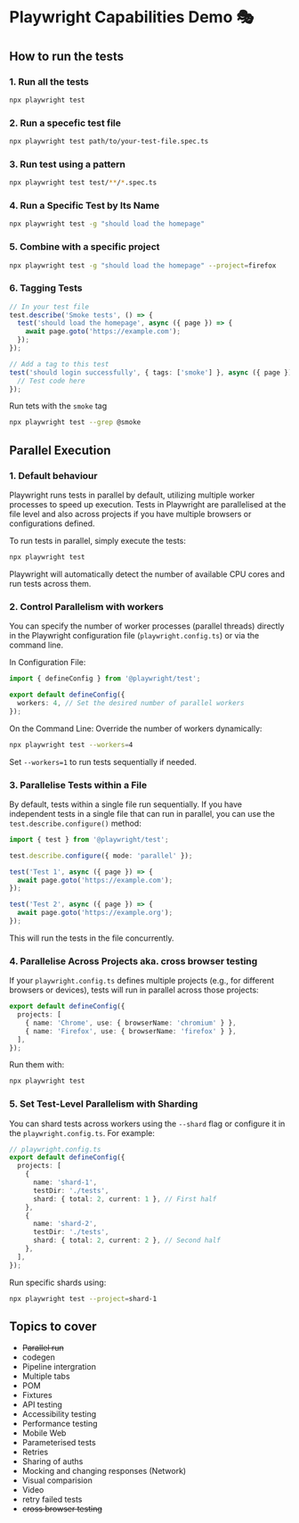# Playwright Capabilities Demo 🎭

## How to run the tests

### 1. Run all the tests
```bash
npx playwright test
```

### 2. Run a specefic test file 
```bash
npx playwright test path/to/your-test-file.spec.ts
```

### 3. Run test using a pattern
```bash
npx playwright test test/**/*.spec.ts
```

### 4. Run a Specific Test by Its Name

```bash
npx playwright test -g "should load the homepage"
```
### 5. Combine with a specific project
```bash
npx playwright test -g "should load the homepage" --project=firefox
```
### 6. Tagging Tests
```ts
// In your test file
test.describe('Smoke tests', () => {
  test('should load the homepage', async ({ page }) => {
    await page.goto('https://example.com');
  });
});

// Add a tag to this test
test('should login successfully', { tags: ['smoke'] }, async ({ page }) => {
  // Test code here
});
```
Run tets with the `smoke` tag
```bash
npx playwright test --grep @smoke
```

## Parallel Execution

### 1. Default behaviour
Playwright runs tests in parallel by default, utilizing multiple worker processes to speed up execution.
Tests in Playwright are parallelised at the file level and also across projects if you have multiple browsers or configurations defined.

To run tests in parallel, simply execute the tests:
```bash
npx playwright test
```
Playwright will automatically detect the number of available CPU cores and run tests across them.

### 2. Control Parallelism with workers
You can specify the number of worker processes (parallel threads) directly in the Playwright configuration file (`playwright.config.ts`) or via the command line.

In Configuration File:
```ts
import { defineConfig } from '@playwright/test';

export default defineConfig({
  workers: 4, // Set the desired number of parallel workers
});
```
On the Command Line:
Override the number of workers dynamically:

```bash
npx playwright test --workers=4
```
Set `--workers=1` to run tests sequentially if needed.

### 3. Parallelise Tests within a File
By default, tests within a single file run sequentially. If you have independent tests in a single file that can run in parallel, you can use the `test.describe.configure()` method:

```ts
import { test } from '@playwright/test';

test.describe.configure({ mode: 'parallel' });

test('Test 1', async ({ page }) => {
  await page.goto('https://example.com');
});

test('Test 2', async ({ page }) => {
  await page.goto('https://example.org');
});
```
This will run the tests in the file concurrently.

### 4. Parallelise Across Projects aka. cross browser testing
If your `playwright.config.ts` defines multiple projects (e.g., for different browsers or devices), tests will run in parallel across those projects:

```ts
export default defineConfig({
  projects: [
    { name: 'Chrome', use: { browserName: 'chromium' } },
    { name: 'Firefox', use: { browserName: 'firefox' } },
  ],
});
```
Run them with:

```bash
npx playwright test
```
### 5. Set Test-Level Parallelism with Sharding
You can shard tests across workers using the `--shard` flag or configure it in the `playwright.config.ts`. For example:

```ts
// playwright.config.ts
export default defineConfig({
  projects: [
    {
      name: 'shard-1',
      testDir: './tests',
      shard: { total: 2, current: 1 }, // First half
    },
    {
      name: 'shard-2',
      testDir: './tests',
      shard: { total: 2, current: 2 }, // Second half
    },
  ],
});
```
Run specific shards using:
```bash
npx playwright test --project=shard-1
```
## Topics to cover
- ~~Parallel run~~
- codegen
- Pipeline intergration
- Multiple tabs
- POM
- Fixtures
- API testing
- Accessibility testing
- Performance testing
- Mobile Web
- Parameterised tests
- Retries
- Sharing of auths
- Mocking and changing responses (Network)
- Visual comparision
- Video
- retry failed tests
- ~~cross browser testing~~
